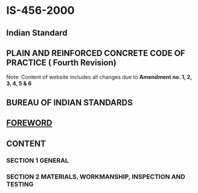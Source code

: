 # IS-456-2000
## Indian Standard  
## PLAIN AND REINFORCED CONCRETE  CODE OF PRACTICE  ( Fourth Revision)
Note: Content of website includes all changes due to **Amendment no. 1, 2, 3, 4, 5 & 6**
## BUREAU OF INDIAN STANDARDS
## [FOREWORD](Foreword.html)
## CONTENT
### SECTION 1 GENERAL
### SECTION 2 MATERIALS, WORKMANSHIP, INSPECTION AND TESTING
